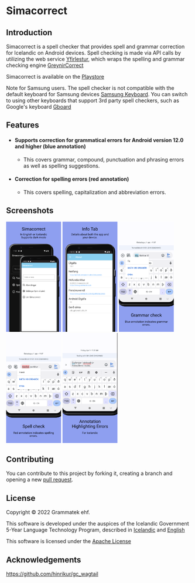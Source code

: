 # Simacorrect

## Introduction

Simacorrect is a spell checker that provides spell and grammar correction for Icelandic on Android devices.
Spell checking is made via API calls by utilizing the web service [Yfirlestur](https://github.com/mideind/), which  wraps the spelling and grammar checking engine
[GreynirCorrect](https://github.com/mideind/GreynirCorrect)


Simacorrect is available on the [Playstore]()

Note for Samsung users. The spell checker is not compatible with the default keyboard for Samsung devices [Samsung Keyboard](https://play.google.com/store/apps/details?id=com.samsung.emojikeyboard.themes&hl=is&gl=US). You can switch to using other keyboards that support 3rd party spell checkers, such as Google's keyboard [Gboard](https://play.google.com/store/apps/details?id=com.google.android.inputmethod.latin&hl=is&gl=US) 

## Features
- #### Supports correction for grammatical errors for Android version 12.0 and higher (blue annotation)
    - This covers grammar, compound, punctuation and phrasing errors as well as spelling suggestions.
- #### Correction for spelling errors (red annotation)
    - This covers spelling, capitalization and abbreviation errors.


## Screenshots

<p float="left">
  <img src=".github/images/Google Pixel 4 XL Screenshot 0.png" width = 150/>
  <img src=".github/images/Google Pixel 4 XL Screenshot 1.png" width = 150/>
  <img src=".github/images/Google Pixel 4 XL Screenshot 2.png" width = 150/>
  <img src=".github/images/Google Pixel 4 XL Screenshot 3.png" width = 150/>
  <img src=".github/images/Google Pixel 4 XL Screenshot 4.png" width = 150/>
</p>


## Contributing

You can contribute to this project by forking it, creating a branch and opening a new
[pull request](https://github.com/grammatek/simacorrect/pulls).

## License

Copyright © 2022 Grammatek ehf.


This software is developed under the auspices of the Icelandic Government 5-Year Language Technology Program, described in
[Icelandic](https://www.stjornarradid.is/lisalib/getfile.aspx?itemid=56f6368e-54f0-11e7-941a-005056bc530c) and
[English](https://clarin.is/media/uploads/mlt-en.pdf)

This software is licensed under the [Apache License](LICENSE)

## Acknowledgements
https://github.com/hinrikur/gc_wagtail


